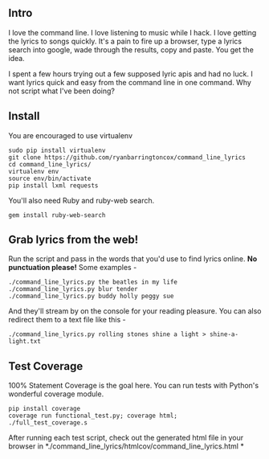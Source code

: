 ## Intro

I love the command line.  I love listening to music while I hack.  I love getting the lyrics to songs quickly.  It's a pain to fire up a browser, type a lyrics search into google, wade through the results, copy and paste.  You get the idea.

I spent a few hours trying out a few supposed lyric apis and had no luck.  I want lyrics quick and easy from the command line in one command.  Why not script what I've been doing?

## Install

You are encouraged to use virtualenv

    sudo pip install virtualenv
    git clone https://github.com/ryanbarringtoncox/command_line_lyrics
    cd command_line_lyrics/
    virtualenv env
    source env/bin/activate
    pip install lxml requests 

You'll also need Ruby and ruby-web search.

    gem install ruby-web-search

## Grab lyrics from the web! 

Run the script and pass in the words that you'd use to find lyrics online.  **No punctuation please!** Some examples -

    ./command_line_lyrics.py the beatles in my life 
    ./command_line_lyrics.py blur tender
    ./command_line_lyrics.py buddy holly peggy sue 

And they'll stream by on the console for your reading pleasure.  You can also redirect them to a text file like this -

    ./command_line_lyrics.py rolling stones shine a light > shine-a-light.txt

## Test Coverage

100% Statement Coverage is the goal here.  You can run tests with Python's wonderful coverage module.

    pip install coverage
    coverage run functional_test.py; coverage html; 
    ./full_test_coverage.s

After running each test script, check out the generated html file in your browser in *./command_line_lyrics/htmlcov/command_line_lyrics.html *
